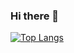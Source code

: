 ### Hi there 👋

[![Top Langs](https://github-readme-stats.vercel.app/api/top-langs/?username=akitaonrails&layout=compact&show_icons=false&hide_border=true&theme=transparent&card_width=1080px&text_bold=true&locale=en)](https://github.com/anuraghazra/github-readme-stats)
